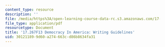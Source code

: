 ```yaml
---
content_type: resource
description: ''
file: /media/https%3A/open-learning-course-data-rc.s3.amazonaws.com/17-267-democracy-in-america-fall-2013/301211899d60a274663cd86b8634fa31_MIT17_267F13_WritingGuide.pdf
file_type: application/pdf
resourcetype: Document
title: '17.267F13 Democracy In America: Writing Guidelines'
uid: 30121189-9d60-a274-663c-d86b8634fa31
---
```

